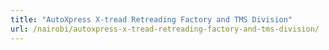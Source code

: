 ```yaml
---
title: "AutoXpress X-tread Retreading Factory and TMS Division"
url: /nairobi/autoxpress-x-tread-retreading-factory-and-tms-division/
---
```

